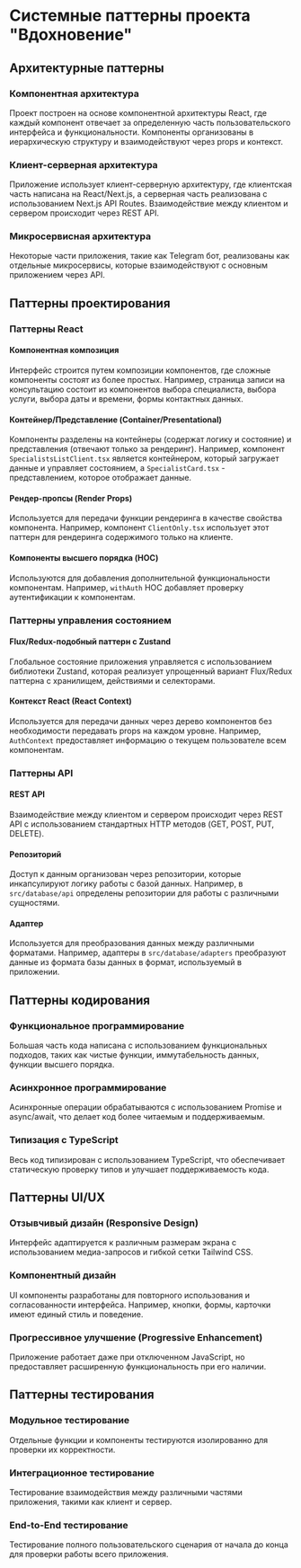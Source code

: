 # Системные паттерны проекта "Вдохновение"

## Архитектурные паттерны

### Компонентная архитектура
Проект построен на основе компонентной архитектуры React, где каждый компонент отвечает за определенную часть пользовательского интерфейса и функциональности. Компоненты организованы в иерархическую структуру и взаимодействуют через props и контекст.

### Клиент-серверная архитектура
Приложение использует клиент-серверную архитектуру, где клиентская часть написана на React/Next.js, а серверная часть реализована с использованием Next.js API Routes. Взаимодействие между клиентом и сервером происходит через REST API.

### Микросервисная архитектура
Некоторые части приложения, такие как Telegram бот, реализованы как отдельные микросервисы, которые взаимодействуют с основным приложением через API.

## Паттерны проектирования

### Паттерны React

#### Компонентная композиция
Интерфейс строится путем композиции компонентов, где сложные компоненты состоят из более простых. Например, страница записи на консультацию состоит из компонентов выбора специалиста, выбора услуги, выбора даты и времени, формы контактных данных.

#### Контейнер/Представление (Container/Presentational)
Компоненты разделены на контейнеры (содержат логику и состояние) и представления (отвечают только за рендеринг). Например, компонент `SpecialistsListClient.tsx` является контейнером, который загружает данные и управляет состоянием, а `SpecialistCard.tsx` - представлением, которое отображает данные.

#### Рендер-пропсы (Render Props)
Используется для передачи функции рендеринга в качестве свойства компонента. Например, компонент `ClientOnly.tsx` использует этот паттерн для рендеринга содержимого только на клиенте.

#### Компоненты высшего порядка (HOC)
Используются для добавления дополнительной функциональности компонентам. Например, `withAuth` HOC добавляет проверку аутентификации к компонентам.

### Паттерны управления состоянием

#### Flux/Redux-подобный паттерн с Zustand
Глобальное состояние приложения управляется с использованием библиотеки Zustand, которая реализует упрощенный вариант Flux/Redux паттерна с хранилищем, действиями и селекторами.

#### Контекст React (React Context)
Используется для передачи данных через дерево компонентов без необходимости передавать props на каждом уровне. Например, `AuthContext` предоставляет информацию о текущем пользователе всем компонентам.

### Паттерны API

#### REST API
Взаимодействие между клиентом и сервером происходит через REST API с использованием стандартных HTTP методов (GET, POST, PUT, DELETE).

#### Репозиторий
Доступ к данным организован через репозитории, которые инкапсулируют логику работы с базой данных. Например, в `src/database/api` определены репозитории для работы с различными сущностями.

#### Адаптер
Используется для преобразования данных между различными форматами. Например, адаптеры в `src/database/adapters` преобразуют данные из формата базы данных в формат, используемый в приложении.

## Паттерны кодирования

### Функциональное программирование
Большая часть кода написана с использованием функциональных подходов, таких как чистые функции, иммутабельность данных, функции высшего порядка.

### Асинхронное программирование
Асинхронные операции обрабатываются с использованием Promise и async/await, что делает код более читаемым и поддерживаемым.

### Типизация с TypeScript
Весь код типизирован с использованием TypeScript, что обеспечивает статическую проверку типов и улучшает поддерживаемость кода.

## Паттерны UI/UX

### Отзывчивый дизайн (Responsive Design)
Интерфейс адаптируется к различным размерам экрана с использованием медиа-запросов и гибкой сетки Tailwind CSS.

### Компонентный дизайн
UI компоненты разработаны для повторного использования и согласованности интерфейса. Например, кнопки, формы, карточки имеют единый стиль и поведение.

### Прогрессивное улучшение (Progressive Enhancement)
Приложение работает даже при отключенном JavaScript, но предоставляет расширенную функциональность при его наличии.

## Паттерны тестирования

### Модульное тестирование
Отдельные функции и компоненты тестируются изолированно для проверки их корректности.

### Интеграционное тестирование
Тестирование взаимодействия между различными частями приложения, такими как клиент и сервер.

### End-to-End тестирование
Тестирование полного пользовательского сценария от начала до конца для проверки работы всего приложения.
